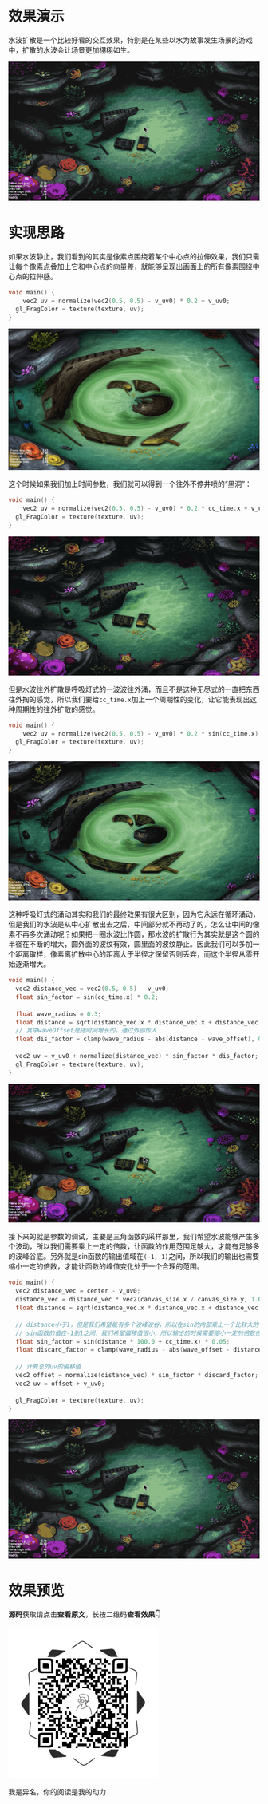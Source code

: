 # 效果演示

水波扩散是一个比较好看的交互效果，特别是在某些以水为故事发生场景的游戏中，扩散的水波会让场景更加栩栩如生。

![demo](./resource/demo.gif)

# 实现思路

如果水波静止，我们看到的其实是像素点围绕着某个中心点的拉伸效果，我们只需让每个像素点叠加上它和中心点的向量差，就能够呈现出画面上的所有像素围绕中心点的拉伸感。
```c++
void main() {
	vec2 uv = normalize(vec2(0.5, 0.5) - v_uv0) * 0.2 + v_uv0;
  gl_FragColor = texture(texture, uv);
}
```
![demo](./resource/stretch.png)

这个时候如果我们加上时间参数，我们就可以得到一个往外不停井喷的“黑洞”：

```c++
void main() {
	vec2 uv = normalize(vec2(0.5, 0.5) - v_uv0) * 0.2 * cc_time.x + v_uv0;
  gl_FragColor = texture(texture, uv);
}
```
![掏空式往外涌](./resource/demo2.gif)


但是水波往外扩散是呼吸灯式的一波波往外涌，而且不是这种无尽式的一直把东西往外掏的感觉，所以我们要给`cc_time.x`加上一个周期性的变化，让它能表现出这种周期性的往外扩散的感觉。

```c++
void main() {
	vec2 uv = normalize(vec2(0.5, 0.5) - v_uv0) * 0.2 * sin(cc_time.x) + v_uv0;
  gl_FragColor = texture(texture, uv);
}
```
![周期性往外涌](./resource/demo3.gif)

这种呼吸灯式的涌动其实和我们的最终效果有很大区别，因为它永远在循环涌动，但是我们的水波是从中心扩散出去之后，中间部分就不再动了的，怎么让中间的像素不再多次涌动呢？如果把一圈水波比作圆，那水波的扩散行为其实就是这个圆的半径在不断的增大，圆外面的波纹有效，圆里面的波纹静止。因此我们可以多加一个距离取样，像素离扩散中心的距离大于半径才保留否则丢弃，而这个半径从零开始逐渐增大。

```c++
void main() {
  vec2 distance_vec = vec2(0.5, 0.5) - v_uv0;
  float sin_factor = sin(cc_time.x) * 0.2;

  float wave_radius = 0.3;
  float distance = sqrt(distance_vec.x * distance_vec.x + distance_vec.y * distance_vec.y);
  // 其中waveOffset是随时间增长的，通过外部传入
  float dis_factor = clamp(wave_radius - abs(distance - wave_offset), 0.0, 1.0);

  vec2 uv = v_uv0 + normalize(distance_vec) * sin_factor * dis_factor;
  gl_FragColor = texture(texture, uv);
}
```

![未调优效果](./resource/demo4.gif)

接下来的就是参数的调试，主要是三角函数的采样那里，我们希望水波能够产生多个波动，所以我们需要乘上一定的倍数，让函数的作用范围足够大，才能有足够多的波峰谷底。另外就是sin函数的输出值域在`(-1, 1)`之间，所以我们的输出也需要缩小一定的倍数，才能让函数的峰值变化处于一个合理的范围。

```c++
void main() {
  vec2 distance_vec = center - v_uv0;
  distance_vec = distance_vec * vec2(canvas_size.x / canvas_size.y, 1.0);
  float distance = sqrt(distance_vec.x * distance_vec.x + distance_vec.y * distance_vec.y);

  // distance小于1，但是我们希望能有多个波峰波谷，所以在sin的内部乘上一个比较大的倍数
  // sin函数的值在-1到1之间，我们希望偏移值很小，所以输出的时候需要缩小一定的倍数倍
  float sin_factor = sin(distance * 100.0 + cc_time.x) * 0.05;
  float discard_factor = clamp(wave_radius - abs(wave_offset - distance), 0.0, 1.0);

  // 计算总的uv的偏移值
  vec2 offset = normalize(distance_vec) * sin_factor * discard_factor;
  vec2 uv = offset + v_uv0;

  gl_FragColor = texture(texture, uv);
}
```

![demo](./resource/demo.gif)

# 效果预览

**源码**获取请点击**查看原文**，长按二维码**查看效果**👇

![ewm](./resource/ewm.png)

我是异名，你的阅读是我的动力




